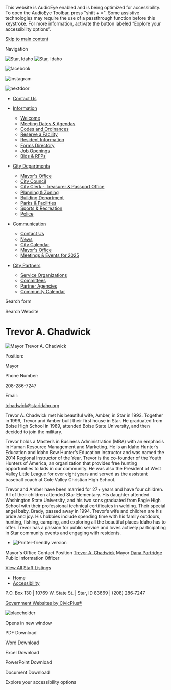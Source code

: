 This website is AudioEye enabled and is being optimized for accessibility. To open the AudioEye Toolbar, press "shift + =". Some assistive technologies may require the use of a passthrough function before this keystroke. For more information, activate the button labeled “Explore your accessibility options”.

[Skip to main content](https://www.staridaho.org/directory-listing/trevor-chadwick/)

Navigation

![Star, Idaho](https://www.staridaho.org/sites/all/themes/aha_compass/logo.png) ![Star, Idaho](https://www.staridaho.org/sites/all/themes/aha_compass/logo-seal.png)

![facebook](https://www.staridaho.org/sites/all/themes/aha_compass/images/social-icons/facebook.png)

![instagram](https://www.staridaho.org/sites/all/themes/aha_compass/images/social-icons/instagram.png)

![nextdoor](https://www.staridaho.org/sites/all/themes/aha_compass/images/social-icons/nextdoor.png)

- [Contact Us](https://www.staridaho.org/contact)

<!--THE END-->

- [Information](https://www.staridaho.org/resources)
  
  - [Welcome](https://www.staridaho.org/resources "Welcome to the City of Star")
  - [Meeting Dates &amp; Agendas](https://www.staridaho.org/meetings)
  - [Codes and Ordinances](https://www.staridaho.org/clerk/page/star-city-code)
  - [Reserve a Facility](https://www.staridaho.org/pm/webform/facilities-reservation)
  - [Resident Information](https://www.staridaho.org/community/page/resident-information)
  - [Forms Directory](https://www.staridaho.org/forms)
  - [Job Openings](https://www.staridaho.org/jobs)
  - [Bids &amp; RFPs](https://www.staridaho.org/rfps)
- [City Departments](https://www.staridaho.org/departments)
  
  - [Mayor's Office](https://www.staridaho.org/council/page/mayors-office)
  - [City Council](https://www.staridaho.org/council)
  - [City Clerk - Treasurer &amp; Passport Office](https://www.staridaho.org/clerk)
  - [Planning &amp; Zoning](https://www.staridaho.org/pz)
  - [Building Department](https://www.staridaho.org/bp)
  - [Parks &amp; Facilities](https://www.staridaho.org/pm)
  - [Sports &amp; Recreation](https://www.staridaho.org/recreation)
  - [Police](https://www.staridaho.org/police)
- [Communication](https://www.staridaho.org/communication)
  
  - [Contact Us](https://www.staridaho.org/contact)
  - [News](https://www.staridaho.org/news)
  - [City Calendar](https://www.staridaho.org/calendar)
  - [Mayor's Office](https://www.staridaho.org/council/page/mayors-office)
  - [Meetings &amp; Events for 2025](https://www.staridaho.org/communication/page/2025-meetings-events)
- [City Partners](https://www.staridaho.org/bc)
  
  - [Service Organizations](https://www.staridaho.org/community/page/service-organizations)
  - [Committees](https://www.staridaho.org/bc/page/city-committees)
  - [Partner Agencies](https://www.staridaho.org/bc/page/partner-agencies)
  - [Community Calendar](https://www.staridaho.org/bc/page/community-calendar-star-senior-center-library-events)

Search form

Search Website

# Trevor A. Chadwick

![Mayor Trevor A. Chadwick](https://www.staridaho.org/sites/default/files/styles/full_node_primary/public/imageattachments/directory/2443/_dj03626_chadwick_mayor_large.jpg?itok=O12SUUdN)

Position: 

Mayor

Phone Number: 

208-286-7247

Email: 

[tchadwick@staridaho.org](mailto:tchadwick@staridaho.org)

Trevor A. Chadwick met his beautiful wife, Amber, in Star in 1993. Together in 1999, Trevor and Amber built their first house in Star. He graduated from Boise High School in 1989, attended Boise State University, and then decided to join the military.

Trevor holds a Master’s in Business Administration (MBA) with an emphasis in Human Resource Management and Marketing. He is an Idaho Hunter’s Education and Idaho Bow Hunter’s Education Instructor and was named the 2014 Regional Instructor of the Year. Trevor is the co-founder of the Youth Hunters of America, an organization that provides free hunting opportunities to kids in our community. He was also the President of West Valley Little League for over eight years and served as the assistant baseball coach at Cole Valley Christian High School.

Trevor and Amber have been married for 27+ years and have four children. All of their children attended Star Elementary. His daughter attended Washington State University, and his two sons graduated from Eagle High School with their professional technical certificates in welding. Their special angel baby, Brady, passed away in 1994. Trevor’s wife and children are his pride and joy. His hobbies include spending time with his family outdoors, hunting, fishing, camping, and exploring all the beautiful places Idaho has to offer. Trevor has a passion for public service and loves actively participating in Star community events and engaging with residents.

- ![Printer-friendly version](https://www.staridaho.org/sites/all/modules/print/icons/print_icon.png)

Mayor's Office Contact Position [Trevor A. Chadwick](https://www.staridaho.org/directory-listing/trevor-chadwick) Mayor [Dana Partridge](https://www.staridaho.org/directory-listing/dana-partridge) Public Information Officer

[View All Staff Listings](https://www.staridaho.org/directory)

- [Home](https://www.staridaho.org)
- [Accessibility](https://www.staridaho.org/administration/page/website-accessibility)

P.O. Box 130 | 10769 W. State St. | Star, ID 83669 | (208) 286‑7247

[Government Websites by CivicPlus®](https://www.civicplus.com)

![placeholder](https://www.staridaho.org/sites/all/themes/aha_compass/logo.png)

Opens in new window

PDF Download

Word Download

Excel Download

PowerPoint Download

Document Download

Explore your accessibility options